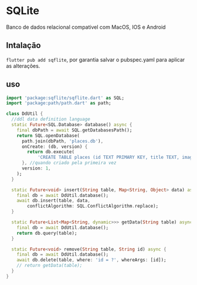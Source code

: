 # SQLite
Banco de dados relacional compativel com MacOS, IOS e Android

## Intalação
`flutter pub add sqflite`, por garantia salvar o pubspec.yaml para aplicar as alterações.

## uso 
```dart
import 'package:sqflite/sqflite.dart' as SQL;
import 'package:path/path.dart' as path;

class DdUtil {
  //ddl data definition language
  static Future<SQL.Database> database() async {
    final dbPath = await SQL.getDatabasesPath();
    return SQL.openDatabase(
      path.join(dbPath, 'places.db'),
      onCreate: (db, version) {
        return db.execute(
            'CREATE TABLE places (id TEXT PRIMARY KEY, title TEXT, image TEXT)');
      }, //quando criado pela primeira vez
      version: 1,
    );
  }

  static Future<void> insert(String table, Map<String, Object> data) async {
    final db = await DdUtil.database();
    await db.insert(table, data,
        conflictAlgorithm: SQL.ConflictAlgorithm.replace);
  }

  static Future<List<Map<String, dynamic>>> getData(String table) async {
    final db = await DdUtil.database();
    return db.query(table);
  }

  static Future<void> remove(String table, String id) async {
    final db = await DdUtil.database();
    await db.delete(table, where: 'id = ?', whereArgs: [id]);
    // return getData(table);
  }
}
```